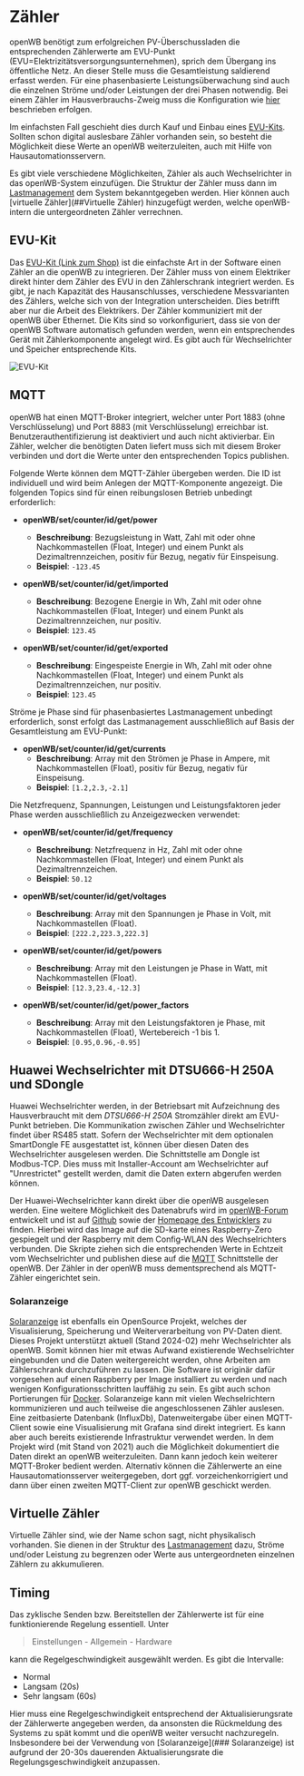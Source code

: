 
# Zähler

openWB benötigt zum erfolgreichen PV-Überschussladen die entsprechenden Zählerwerte am EVU-Punkt (EVU=Elektrizitätsversorgungsunternehmen), sprich dem Übergang ins öffentliche Netz. An dieser Stelle muss die Gesamtleistung saldierend erfasst werden. Für eine phasenbasierte Leistungsüberwachung sind auch die einzelnen Ströme und/oder Leistungen der drei Phasen notwendig. Bei einem Zähler im Hausverbrauchs-Zweig muss die Konfiguration wie [hier](https://github.com/openWB/core/wiki/Hausverbrauchs-Zähler) beschrieben erfolgen.

Im einfachsten Fall geschieht dies durch Kauf und Einbau eines [EVU-Kits](##EVU-Kit). Sollten schon digital auslesbare Zähler vorhanden sein, so besteht die Möglichkeit diese Werte an openWB weiterzuleiten, auch mit Hilfe von Hausautomationsservern.

Es gibt viele verschiedene Möglichkeiten, Zähler als auch Wechselrichter in das openWB-System einzufügen.  Die Struktur der Zähler muss dann im  [Lastmanagement](https://github.com/openWB/core/wiki/Lastmanagement-und-kaskadierte-Zähler) dem System bekanntgegeben werden. Hier können auch [virtuelle Zähler](##Virtuelle Zähler)  hinzugefügt werden, welche openWB-intern die untergeordneten Zähler verrechnen.


## EVU-Kit

Das [EVU-Kit (Link zum Shop)](https://openwb.de/shop/?product=openwb-evu-kit) ist die einfachste Art in der Software einen Zähler an die openWB zu integrieren. Der Zähler muss von einem Elektriker direkt hinter dem Zähler des EVU in den Zählerschrank integriert werden. Es gibt, je nach Kapazität des Hausanschlusses, verschiedene Messvarianten des Zählers, welche sich von der Integration unterscheiden. Dies betrifft aber nur die Arbeit des Elektrikers.
Der Zähler kommuniziert mit der openWB über Ethernet. Die Kits sind so vorkonfiguriert, dass sie von der openWB Software automatisch gefunden werden, wenn ein entsprechendes Gerät mit Zählerkomponente angelegt wird. Es gibt auch für Wechselrichter und Speicher entsprechende Kits.

![EVU-Kit](pictures/EVU-PV-Speicher-Kit-689x1024.png)

## MQTT

openWB hat einen MQTT-Broker integriert, welcher unter Port 1883 (ohne Verschlüsselung) und Port 8883 (mit Verschlüsselung) erreichbar ist. Benutzerauthentifizierung ist deaktiviert und auch nicht aktivierbar. Ein Zähler, welcher die benötigten Daten liefert muss sich mit diesem Broker verbinden und dort die Werte unter den entsprechenden Topics publishen.

Folgende Werte können dem MQTT-Zähler übergeben werden. Die ID ist individuell und wird beim Anlegen der MQTT-Komponente angezeigt.
Die folgenden Topics sind für einen reibungslosen Betrieb unbedingt erforderlich:
- **openWB/set/counter/id/get/power**
  - **Beschreibung**: Bezugsleistung in Watt, Zahl mit oder ohne Nachkommastellen (Float, Integer) und einem Punkt als Dezimaltrennzeichen, positiv für Bezug, negativ für Einspeisung.
  - **Beispiel**: `-123.45`

- **openWB/set/counter/id/get/imported**
  - **Beschreibung**: Bezogene Energie in Wh, Zahl mit oder ohne Nachkommastellen (Float, Integer) und einem Punkt als Dezimaltrennzeichen, nur positiv.
  - **Beispiel**: `123.45`

- **openWB/set/counter/id/get/exported**
  - **Beschreibung**: Eingespeiste Energie in Wh, Zahl mit oder ohne Nachkommastellen (Float, Integer) und einem Punkt als Dezimaltrennzeichen, nur positiv.
  - **Beispiel**: `123.45`

Ströme je Phase sind für phasenbasiertes Lastmanagement unbedingt erforderlich, sonst erfolgt das Lastmanagement ausschließlich auf Basis der Gesamtleistung am EVU-Punkt:
- **openWB/set/counter/id/get/currents**
  - **Beschreibung**: Array mit den Strömen je Phase in Ampere, mit Nachkommastellen (Float), positiv für Bezug, negativ für Einspeisung.
  - **Beispiel**: `[1.2,2.3,-2.1]`

Die Netzfrequenz, Spannungen, Leistungen und Leistungsfaktoren jeder Phase werden ausschließlich zu Anzeigezwecken verwendet:
- **openWB/set/counter/id/get/frequency**
  - **Beschreibung**: Netzfrequenz in Hz, Zahl mit oder ohne Nachkommastellen (Float, Integer) und einem Punkt als Dezimaltrennzeichen.
  - **Beispiel**: `50.12`

- **openWB/set/counter/id/get/voltages**
  - **Beschreibung**: Array mit den Spannungen je Phase in Volt, mit Nachkommastellen (Float).
  - **Beispiel**: `[222.2,223.3,222.3]`

- **openWB/set/counter/id/get/powers**
  - **Beschreibung**: Array mit den Leistungen je Phase in Watt, mit Nachkommastellen (Float).
  - **Beispiel**: `[12.3,23.4,-12.3]`

- **openWB/set/counter/id/get/power_factors**
  - **Beschreibung**: Array mit den Leistungsfaktoren je Phase, mit Nachkommastellen (Float), Wertebereich -1 bis 1.
  - **Beispiel**: `[0.95,0.96,-0.95]`

## Huawei Wechselrichter mit DTSU666-H 250A und SDongle

Huawei Wechselrichter werden, in der Betriebsart mit Aufzeichnung des Hausverbraucht mit dem _DTSU666-H 250A_ Stromzähler direkt am EVU-Punkt betrieben. Die Kommunikation zwischen Zähler und Wechselrichter findet über RS485 statt. Sofern der Wechselrichter mit dem optionalen SmartDongle FE ausgestattet ist, können über diesen Daten des Wechselrichter ausgelesen werden.
Die Schnittstelle am Dongle ist Modbus-TCP. Dies muss mit Installer-Account am Wechselrichter auf "Unrestrictet" gestellt werden, damit die Daten extern abgerufen werden können.

Der Huawei-Wechselrichter kann direkt über die openWB ausgelesen werden.
Eine weitere Möglichkeit des Datenabrufs wird im [openWB-Forum](https://openwb.de/forum/viewtopic.php?t=7029) entwickelt und ist auf [Github](https://github.com/AlexanderMetzger/huawei_openwb_bridge) sowie der [Homepage des Entwicklers](https://lebensraum-wohnraum.de/openwb-kommunikation-mit-dem-huawei-wechselrichter-sun-2000/) zu finden. Hierbei wird das Image auf die SD-karte eines Raspberry-Zero gespiegelt und der Raspberry mit dem Config-WLAN des Wechselrichters verbunden. Die Skripte ziehen sich die entsprechenden Werte in Echtzeit vom Wechselrichter und publishen diese auf die [MQTT](#MQTT) Schnittstelle der openWB. Der Zähler in der openWB muss dementsprechend als MQTT-Zähler eingerichtet sein.

### Solaranzeige

[Solaranzeige](https://solaranzeige.de)  ist ebenfalls ein OpenSource Projekt, welches der Visualisierung, Speicherung und Weiterverarbeitung von PV-Daten dient. 
Dieses Projekt unterstützt aktuell (Stand 2024-02) mehr Wechselrichter als openWB. Somit können hier mit etwas Aufwand existierende Wechselrichter eingebunden und die Daten weitergereicht werden, ohne Arbeiten am Zählerschrank durchzuführen zu lassen. 
Die Software ist originär dafür vorgesehen auf einen Raspberry per Image installiert zu werden und nach wenigen Konfigurationsschritten lauffähig zu sein. Es gibt auch schon Portierungen für [Docker](https://github.com/DeBaschdi/docker.solaranzeige).
Solaranzeige kann mit vielen Wechselrichtern kommunizieren und auch teilweise die angeschlossenen Zähler auslesen. Eine zeitbasierte Datenbank (InfluxDb), Datenweitergabe über einen MQTT-Client sowie eine Visualisierung mit Grafana sind direkt integriert. Es kann aber auch bereits existierende Infrastruktur verwendet werden.
In dem Projekt wird (mit Stand von 2021) auch die Möglichkeit dokumentiert die Daten direkt an openWB weiterzuleiten. Dann kann jedoch kein weiterer MQTT-Broker bedient werden.
Alternativ können die Zählerwerte an eine Hausautomationsserver weitergegeben, dort ggf. vorzeichenkorrigiert und dann über einen zweiten MQTT-Client zur openWB geschickt werden. 

## Virtuelle Zähler

Virtuelle Zähler sind, wie der Name schon sagt, nicht physikalisch vorhanden. Sie dienen in der Struktur des [Lastmanagement](https://github.com/openWB/core/wiki/Lastmanagement-und-kaskadierte-Zähler) dazu, Ströme und/oder Leistung zu begrenzen oder Werte aus untergeordneten einzelnen Zählern zu akkumulieren. 

## Timing
Das zyklische Senden bzw. Bereitstellen der Zählerwerte ist für eine funktionierende Regelung essentiell. Unter 

> Einstellungen - Allgemein - Hardware

kann die Regelgeschwindigkeit ausgewählt werden. Es gibt die Intervalle:
 - Normal
 - Langsam (20s)
 - Sehr langsam (60s)

Hier muss eine Regelgeschwindigkeit entsprechend der Aktualisierungsrate der Zählerwerte angegeben werden, da ansonsten die Rückmeldung des Systems zu spät kommt und die openWB weiter versucht nachzuregeln. 
Insbesondere bei der Verwendung von [Solaranzeige](### Solaranzeige) ist aufgrund der 20-30s dauerenden Aktualisierungsrate die Regelungsgeschwindigkeit anzupassen. 

